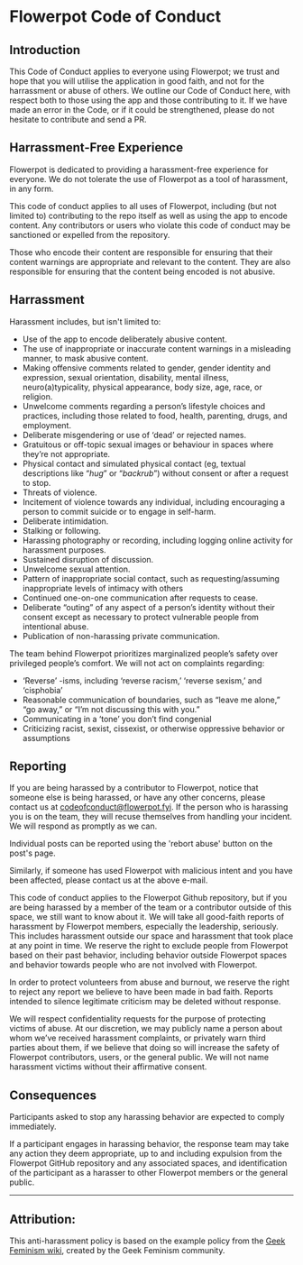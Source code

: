# Flowerpot Code of Conduct 

## Introduction
This Code of Conduct applies to everyone using Flowerpot; we trust and hope that you will utilise the application in good faith, and not for the harrassment or abuse of others. We outline our Code of Conduct here, with respect both to those using the app and those contributing to it. If we have made an error in the Code, or if it could be strengthened, please do not hesitate to contribute and send a PR.

## Harrassment-Free Experience
Flowerpot is dedicated to providing a harassment-free experience for everyone. We do not tolerate the use of Flowerpot as a tool of harassment, in any form.

This code of conduct applies to all uses of Flowerpot, including (but not limited to) contributing to the repo itself as well as using the app to encode content. Any contributors or users who violate this code of conduct may be sanctioned or expelled from the repository.

Those who encode their content are responsible for ensuring that their content warnings are appropriate and relevant to the content. They are also responsible for ensuring that the content being encoded is not abusive.

## Harrassment
Harassment includes, but isn't limited to:

+ Use of the app to encode deliberately abusive content.
+ The use of inappropriate or inaccurate content warnings in a misleading manner, to mask abusive content.
+ Making offensive comments related to gender, gender identity and expression, sexual orientation, disability, mental illness, neuro(a)typicality, physical appearance, body size, age, race, or religion.
+ Unwelcome comments regarding a person’s lifestyle choices and practices, including those related to food, health, parenting, drugs, and employment.
+ Deliberate misgendering or use of ‘dead’ or rejected names.
+ Gratuitous or off-topic sexual images or behaviour  in spaces where they’re not appropriate.
+ Physical contact and simulated physical contact (eg, textual descriptions like “*hug*” or “*backrub*”) without consent or after a request to stop.
+ Threats of violence.
+ Incitement of violence towards any individual, including encouraging a person to commit suicide or to engage in self-harm.
+ Deliberate intimidation.
+ Stalking or following.
+ Harassing photography or recording, including logging online activity for harassment purposes.
+ Sustained disruption of discussion.
+ Unwelcome sexual attention.
+ Pattern of inappropriate social contact, such as requesting/assuming inappropriate levels of intimacy with others
+ Continued one-on-one communication after requests to cease.
+ Deliberate “outing” of any aspect of a person’s identity without their consent except as necessary to protect vulnerable people from intentional abuse.
+ Publication of non-harassing private communication.

The team behind Flowerpot prioritizes marginalized people’s safety over privileged people’s comfort. We will not act on complaints regarding:

+ ‘Reverse’ -isms, including ‘reverse racism,’ ‘reverse sexism,’ and ‘cisphobia’
+ Reasonable communication of boundaries, such as “leave me alone,” “go away,” or “I’m not discussing this with you.”
+ Communicating in a ‘tone’ you don’t find congenial
+ Criticizing racist, sexist, cissexist, or otherwise oppressive behavior or assumptions

## Reporting
If you are being harassed by a contributor to Flowerpot, notice that someone else is being harassed, or have any other concerns, please contact us at <codeofconduct@flowerpot.fyi>. If the person who is harassing you is on the team, they will recuse themselves from handling your incident. We will respond as promptly as we can.

Individual posts can be reported using the 'rebort abuse' button on the post's page.

Similarly, if someone has used Flowerpot with malicious intent and you have been affected, please contact us at the above e-mail.

This code of conduct applies to the Flowerpot Github repository, but if you are being harassed by a member of the team or a contributor outside of this space, we still want to know about it. We will take all good-faith reports of harassment by Flowerpot members, especially the leadership, seriously. This includes harassment outside our space and harassment that took place at any point in time. We reserve the right to exclude people from Flowerpot based on their past behavior, including behavior outside Flowerpot spaces and behavior towards people who are not involved with Flowerpot.

In order to protect volunteers from abuse and burnout, we reserve the right to reject any report we believe to have been made in bad faith. Reports intended to silence legitimate criticism may be deleted without response.

We will respect confidentiality requests for the purpose of protecting victims of abuse. At our discretion, we may publicly name a person about whom we’ve received harassment complaints, or privately warn third parties about them, if we believe that doing so will increase the safety of Flowerpot contributors, users, or the general public. We will not name harassment victims without their affirmative consent.

## Consequences
Participants asked to stop any harassing behavior are expected to comply immediately.

If a participant engages in harassing behavior, the response team may take any action they deem appropriate, up to and including expulsion from the Flowerpot GitHub repository and any associated spaces, and identification of the participant as a harasser to other Flowerpot members or the general public.

- - -

## Attribution:
This anti-harassment policy is based on the example policy from the [Geek Feminism wiki](http://geekfeminism.wikia.com/), created by the Geek Feminism community.

